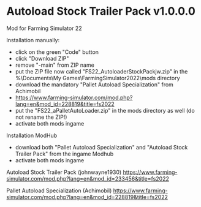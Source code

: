 # Autoload Stock Trailer Pack v1.0.0.0
Mod for Farming Simulator 22

Installation manually:
- click on the green "Code" button
- click "Download ZIP"
- remove "-main" from ZIP name
- put the ZIP file now called "FS22_AutoloaderStockPackjw.zip" in the %\Documents\My Games\FarmingSimulator2022\mods directory
- download the mandatory "Pallet Autoload Specialization" from Achimobil
- https://www.farming-simulator.com/mod.php?lang=en&mod_id=228819&title=fs2022
- put the "FS22_aPalletAutoLoader.zip" in the mods directory as well (do not rename the ZIP!)
- activate both mods ingame

Installation ModHub
- download both "Pallet Autoload Specialization" and "Autoload Stock Trailer Pack" from the ingame Modhub
- activate both mods ingame

Autoload Stock Trailer Pack (johnwayne1930)
https://www.farming-simulator.com/mod.php?lang=en&mod_id=233456&title=fs2022

Pallet Autoload Specialization (Achimobil)
https://www.farming-simulator.com/mod.php?lang=en&mod_id=228819&title=fs2022
